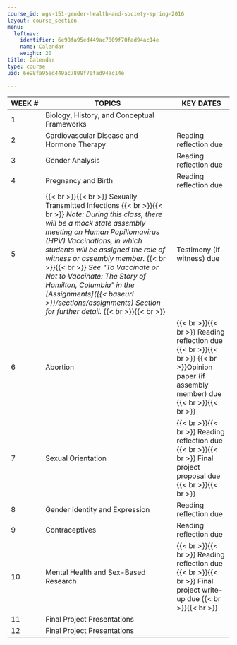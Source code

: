 ```yaml
---
course_id: wgs-151-gender-health-and-society-spring-2016
layout: course_section
menu:
  leftnav:
    identifier: 6e98fa95ed449ac7809f70fad94ac14e
    name: Calendar
    weight: 20
title: Calendar
type: course
uid: 6e98fa95ed449ac7809f70fad94ac14e

---
```


| WEEK # | TOPICS | KEY DATES |
| --- | --- | --- |
| 1 | Biology, History, and Conceptual Frameworks | &nbsp; |
| 2 | Cardiovascular Disease and Hormone Therapy | Reading reflection due |
| 3 | Gender Analysis | Reading reflection due |
| 4 | Pregnancy and Birth  | Reading reflection due |
| 5 |  {{< br >}}{{< br >}} Sexually Transmitted Infections {{< br >}}{{< br >}} _Note: During this class, there will be a mock state assembly meeting on Human Papillomavirus (HPV) Vaccinations, in which students will be assigned the role of witness or assembly member._ {{< br >}}{{< br >}} _See "To Vaccinate or Not to Vaccinate: The Story of Hamilton, Columbia" in the [Assignments]({{< baseurl >}}/sections/assignments) Section for further detail._ {{< br >}}{{< br >}}  | Testimony (if witness) due |
| 6 | Abortion |  {{< br >}}{{< br >}} Reading reflection due {{< br >}}{{< br >}}   {{< br >}}Opinion paper (if assembly member) due {{< br >}}{{< br >}}  |
| 7 | Sexual Orientation |  {{< br >}}{{< br >}} Reading reflection due {{< br >}}{{< br >}} Final project proposal due {{< br >}}{{< br >}}  |
| 8 | Gender Identity and Expression  | Reading reflection due |
| 9 | Contraceptives  | Reading reflection due |
| 10 | Mental Health and Sex-Based Research |  {{< br >}}{{< br >}} Reading reflection due {{< br >}}{{< br >}} Final project write-up due {{< br >}}{{< br >}}  |
| 11 | Final Project Presentations | &nbsp; |
| 12 | Final Project Presentations |
